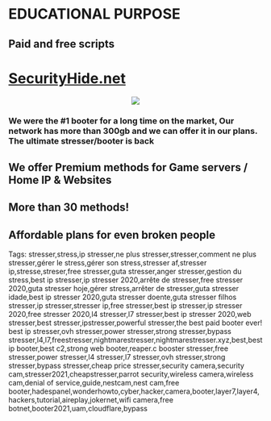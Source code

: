 # EDUCATIONAL PURPOSE
## Paid and free scripts

# [SecurityHide.net](securityhide.net)

<p align="center">
  <img src="https://cdn.discordapp.com/attachments/1100952913628639282/1118051584597835806/standard_14.gif">
</p>

### We were the #1 booter for a long time on the market, Our network has more than 300gb and we can offer it in our plans. The ultimate stresser/booter is back

## We offer Premium methods for Game servers / Home IP & Websites
## More than 30 methods!
## Affordable plans for even broken people



Tags: stresser,stress,ip stresser,ne plus stresser,stresser,comment ne plus stresser,gérer le stress,gérer son stress,stresser af,stresser ip,stresse,streser,free stresser,guta stresser,anger stresser,gestion du stress,best ip stresser,ip stresser 2020,arrête de stresser,free stresser 2020,guta stresser hoje,gérer stress,arrêter de stresser,guta stresser idade,best ip stresser 2020,guta stresser doente,guta stresser filhos stresser,ip stresser,stresser ip,free stresser,best ip stresser,ip stresser 2020,free stresser 2020,l4 stresser,l7 stresser,best ip stresser 2020,web stresser,best stresser,ipstresser,powerful stresser,the best paid booter ever! best ip stresser,ovh stresser,power stresser,strong stresser,bypass stresser,l4,l7,freestresser,nightmarestresser,nightmarestresser.xyz,best,best ip booter,best c2,strong web booter,reaper.c booster stresser,free stresser,power stresser,l4 stresser,l7 stresser,ovh stresser,strong stresser,bypass stresser,cheap price stresser,security camera,security cam,stresser2021,cheapstresser,parrot security,wireless camera,wireless cam,denial of service,guide,nestcam,nest cam,free booter,hadespanel,wonderhowto,cyber,hacker,camera,booter,layer7,layer4,hackers,tutorial,aireplay,jokernet,wifi camera,free botnet,booter2021,uam,cloudflare,bypass

